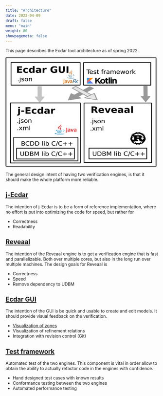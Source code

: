 ```yaml
---
title: "Architecture"
date: 2022-04-09
draft: false
menu: "main"
weight: 80
showpagemeta: false
---
```


This page describes the Ecdar tool architecture as of spring 2022.

<img class="alignnone wp-image-448" src="/img/ArchOverview.png" alt="" width="496" height="357" />

The general design intent of having two verification engines, is that it should make the whole platform more reliable.
<h2><a href="https://github.com/Ecdar/j-Ecdar">j-Ecdar</a></h2>
The intention of j-Ecdar is to be a form of reference implementation, where no effort is put into optimizing the code for speed, but rather for
<ul>
 	<li>Correctness</li>
 	<li>Readability</li>
</ul>
<h2><a href="https://github.com/Ecdar/Reveaal">Reveaal</a></h2>
The intention of the Reveaal engine is to get a verification engine that is fast and parallelizable. Both over multiple cores, but also in the long run over multiple machines. The design goals for Reveaal is
<ul>
 	<li>Correctness</li>
 	<li>Speed</li>
 	<li>Remove dependency to UDBM</li>
</ul>
<h2><a href="https://github.com/Ecdar/Ecdar-GUI">Ecdar GUI</a></h2>
The intention of the GUI is be quick and usable to create and edit models. It should provide visual feedback on the verification.
<ul>
 	<li><a href="https://github.com/Ecdar/VisualZone">Visualization of zones</a></li>
 	<li>Visualization of refinement relations</li>
 	<li>Integration with revision control (Git)</li>
</ul>
<h2><a href="https://github.com/Ecdar/Ecdar-test">Test framework</a></h2>
Automated test of the two engines. This component is vital in order allow to obtain the ability to actually refactor code in the engines with confidence.
<ul>
 	<li>Hand designed test cases with known results</li>
 	<li>Conformance testing between the two engines</li>
 	<li>Automated performance testing</li>
</ul>
&nbsp;
